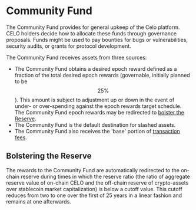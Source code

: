 # Community Fund

The Community Fund provides for general upkeep of the Celo platform. CELO holders decide how to allocate these funds through governance proposals. Funds might be used to pay bounties for bugs or vulnerabilities, security audits, or grants for protocol development.

The Community Fund receives assets from three sources:

* The Community Fund obtains a desired epoch reward defined as a fraction of the total desired epoch rewards \(governable, initially planned to be $$25\%$$\). This amount is subject to adjustment up or down in the event of under- or over-spending against the epoch rewards target schedule. The Community Fund epoch rewards may be redirected to [bolster the Reserve](community-fund.md#bolstering-the-reserve).
* The Community Fund is the default destination for slashed assets.
* The Community Fund also receives the 'base' portion of [transaction fees](../../transactions/gas-pricing.md).

## Bolstering the Reserve

The rewards to the Community Fund are automatically redirected to the on-chain reserve during times in which the reserve ratio \(the ratio of aggregate reserve value of on-chain CELO and the off-chain reserve of crypto-assets over stablecoin market capitalization\) is below a cutoff value. This cutoff reduces from two to one over the first of 25 years in a linear fashion and remains at one afterwards.


